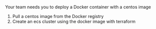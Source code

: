 Your team needs you to deploy a Docker container with a centos image

1. Pull a centos image from the Docker registry
2. Create an ecs cluster using the docker image with terraform
